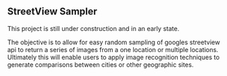 ## StreetView Sampler

This project is still under construction and in an early state.

The objective is to allow for easy random sampling of googles streetview api to return a series of images from a one location or multiple locations. Ultimately this will enable users to apply image recognition techniques to generate comparisons between cities or other geographic sites.
